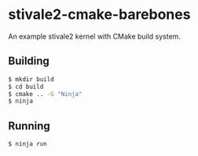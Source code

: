 # stivale2-cmake-barebones
An example stivale2 kernel with CMake build system.

## Building
```sh
$ mkdir build
$ cd build
$ cmake .. -G "Ninja"
$ ninja
```

## Running
```sh
$ ninja run
```
